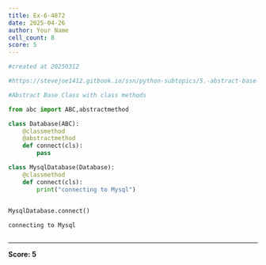 ```yaml
---
title: Ex-6-4872
date: 2025-04-26
author: Your Name
cell_count: 8
score: 5
---
```


```python
#created at 20250312
```


```python
#https://stevejoe1412.gitbook.io/ssn/python-subtopics/5.-abstract-base-classes-abcs
```


```python
#Abstract Base Class with class methods 
```


```python
from abc import ABC,abstractmethod
```


```python
class Database(ABC):
    @classmethod
    @abstractmethod
    def connect(cls):
        pass
```


```python
class MysqlDatabase(Database):
    @classmethod
    def connect(cls):
        print("connecting to Mysql")
        
```


```python
MysqlDatabase.connect()
```

    connecting to Mysql



```python

```


---
**Score: 5**